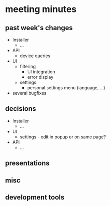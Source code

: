 # meeting minutes

## past week's changes
- Installer
  - ...
- API
  - device queries
- UI 
  - filtering
    - UI integration
    - error display
  - settings
    - personal settings menu (language, ...)
- several bugfixes
## decisions
- Installer
  - ...
- UI
  - settings - edit in popup or on same page?
- API
  - ...

## presentations

## misc

## development tools
